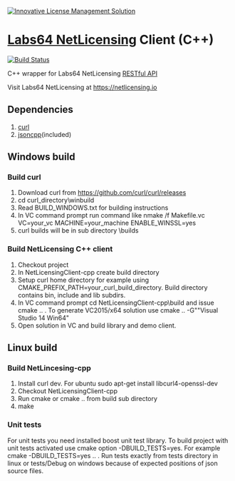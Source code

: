 <a href="https://netlicensing.io"><img src="https://netlicensing.io/img/netlicensing-stage-twitter.jpg" alt="Innovative License Management Solution"></a>

# [Labs64 NetLicensing](https://netlicensing.io) Client (C++)

[![Build Status](https://travis-ci.org/Labs64/NetLicensingClient-cpp.svg?branch=master)](https://travis-ci.org/Labs64/NetLicensingClient-cpp)

C++ wrapper for Labs64 NetLicensing [RESTful API](http://l64.cc/nl10)

Visit Labs64 NetLicensing at https://netlicensing.io

## Dependencies

1. [curl](https://github.com/curl/curl)
2. [jsoncpp](https://github.com/open-source-parsers/jsoncpp)(included)

## Windows build

### Build curl
1. Download curl from https://github.com/curl/curl/releases
2. cd curl_directory\winbuild
3. Read BUILD_WINDOWS.txt for building instructions
4. In VC command prompt run command like nmake /f Makefile.vc VC=your_vc MACHINE=your_machine ENABLE_WINSSL=yes
5. curl builds will be in sub directory \builds

### Build NetLicensing C++ client
1. Checkout project
2. In NetLicensingClient-cpp create build directory
3. Setup curl home directory for example using CMAKE_PREFIX_PATH=your_curl_build_directory. Build directory contains bin, include and lib subdirs.
3. In VC command prompt cd NetLicensingClient-cpp\build and issue cmake .. . To generate VC2015/x64 solution use cmake .. -G""Visual Studio 14 Win64" 
2. Open solution in VC and build library and demo client.

## Linux build

### Build NetLincesing-cpp
1. Install curl dev. For ubuntu sudo apt-get install libcurl4-openssl-dev
2. Checkout NetLicensingClient-cpp
3. Run cmake or cmake .. from build sub directory
4. make

### Unit tests

For unit tests you need installed boost unit test library. To build project with unit tests activated use cmake option -DBUILD_TESTS=yes. For example cmake -DBUILD_TESTS=yes .. . Run tests exactly from tests directory in linux or tests/Debug on windows because of expected positions of json source files.

